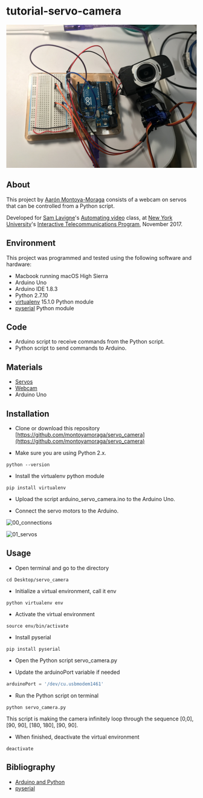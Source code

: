 # tutorial-servo-camera

![02_final](./pics/02_final.jpg "servo_camera")

## About

This project by [Aarón Montoya-Moraga](http://montoyamoraga.io/) consists of a webcam on servos that can be controlled from a Python script.

Developed for [Sam Lavigne](http://lav.io/)'s [Automating video](https://github.com/antiboredom/automating-video-itp) class, at [New York University](http://www.nyu.edu/)'s [Interactive Telecommunications Program](https://tisch.nyu.edu/itp), November 2017.

## Environment

This project was programmed and tested using the following software and hardware:

* Macbook running macOS High Sierra
* Arduino Uno
* Arduino IDE 1.8.3
* Python 2.7.10
* [virtualenv](https://virtualenv.pypa.io/en/stable/) 15.1.0 Python module
* [pyserial](https://github.com/pyserial/pyserial) Python module

## Code

* Arduino script to receive commands from the Python script.
* Python script to send commands to Arduino.

## Materials

* [Servos](https://www.adafruit.com/product/1967)
* [Webcam]()
* Arduino Uno

## Installation

* Clone or download this repository [https://github.com/montoyamoraga/servo_camera](https://github.com/montoyamoraga/servo_camera)

* Make sure you are using Python 2.x.

```shell
python --version
```

* Install the virtualenv python module

```shell
pip install virtualenv
```

* Upload the script arduino_servo_camera.ino to the Arduino Uno.

* Connect the servo motors to the Arduino.

![00_connections](https://github.com/montoyamoraga/servo_camera/blob/master/pics/00_connections.jpg "servo_camera")

![01_servos](https://github.com/montoyamoraga/servo_camera/blob/master/pics/01_servos.jpg "servo_camera")

## Usage

* Open terminal and go to the directory

```shell
cd Desktop/servo_camera
```

* Initialize a virtual environment, call it env

```shell
python virtualenv env
```

* Activate the virtual environment

```shell
source env/bin/activate
```

* Install pyserial

```shell
pip install pyserial
```

* Open the Python script servo_camera.py

* Update the arduinoPort variable if needed

```python
arduinoPort = '/dev/cu.usbmodem1461'
```
* Run the Python script on terminal

```shell
python servo_camera.py
```

This script is making the camera infinitely loop through the sequence [0,0], [90, 90], [180, 180], [90, 90].

* When finished, deactivate the virtual environment

```shell
deactivate
```

## Bibliography

* [Arduino and Python](https://playground.arduino.cc/Interfacing/Python)
* [pyserial](https://github.com/pyserial/pyserial)

